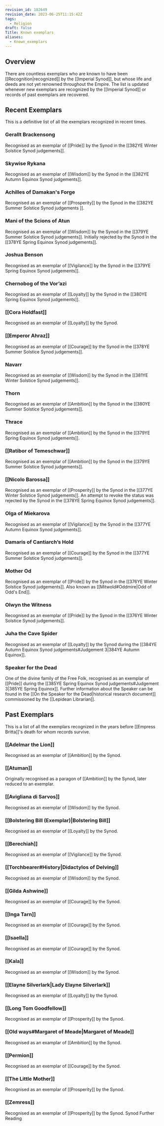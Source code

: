 ```yaml
---
revision_id: 102649
revision_date: 2023-06-25T11:15:42Z
tags:
  - Religion
draft: false
Title: Known exemplars
aliases:
  - Known_exemplars
---
```

## Overview
There are countless exemplars who are known to have been [[Recognition|recognized]] by the [[Imperial Synod]], but whose life and deeds are not yet renowned throughout the Empire. The list is updated whenever new exemplars are recognized by the [[Imperial Synod]] or records of past exemplars are recovered.
## Recent Exemplars
This is a definitive list of all the exemplars recognized in recent times.
### Gerallt Brackensong
Recognised as an exemplar of [[Pride]] by the Synod in the [[382YE Winter Solstice Synod judgements]].
### Skywise Rykana
Recognised as an exemplar of [[Wisdom]] by the Synod in the [[382YE Autumn Equinox Synod judgements]].
### Achilles of Damakan's Forge
Recognised as an exemplar of [[Prosperity]] by the Synod in the [[382YE Summer Solstice Synod judgements ]].
### Mani of the Scions of Atun
Recognised as an exemplar of [[Wisdom]] by the Synod in the [[379YE Summer Solstice Synod judgements]]. Initially rejected by the Synod in the [[378YE Spring Equinox Synod judgements]].
### Joshua Benson
Recognised as an exemplar of [[Vigilance]] by the Synod in the [[379YE Spring Equinox Synod judgements]]. 
### Chernobog of the Vor’azi
Recognised as an exemplar of [[Loyalty]] by the Synod in the [[380YE Spring Equinox Synod judgements]].
### [[Cora Holdfast]]
Recognised as an exemplar of [[Loyalty]] by the Synod.
### [[Emperor Ahraz]]
Recognised as an exemplar of [[Courage]] by the Synod in the [[378YE Summer Solstice Synod judgements]].
### Navarr
Recognised as an exemplar of [[Wisdom]] by the Synod in the [[381YE Winter Solstice Synod judgements]].
### Thorn
Recognised as an exemplar of [[Ambition]] by the Synod in the [[380YE Summer Solstice Synod judgements]]. 
### Thrace
Recognised as an exemplar of [[Ambition]] by the Synod in the [[379YE Spring Equinox Synod judgements]]. 
### [[Ratibor of Temeschwar]]
Recognised as an exemplar of [[Ambition]] by the Synod in the [[379YE Summer Solstice Synod judgements]].
### [[Nicolo Barossa]]
Recognised as an exemplar of [[Prosperity]] by the Synod in the [[377YE Winter Solstice Synod judgements]]. An attempt to revoke the status was rejected by the Synod in the 
[[378YE Spring Equinox Synod judgements]].
### Olga of Miekarova
Recognised as an exemplar of [[Vigilance]] by the Synod in the [[377YE Autumn Equinox Synod judgements]].
### Damaris of Cantiarch’s Hold
Recognised as an exemplar of [[Courage]] by the Synod in the [[377YE Summer Solstice Synod judgements]].
### Mother Od
Recognised as an exemplar of [[Pride]] by the Synod in the [[376YE Winter Solstice Synod judgements]]. Also known as [[Mitwold#Oddmire|Odd of Odd's End]].
### Olwyn the Witness
Recognised as an exemplar of [[Pride]] by the Synod in the [[376YE Winter Solstice Synod judgements]].
### Juha the Cave Spider
Recognised as an exemplar of [[Loyalty]] by the Synod during the [[384YE Autumn Equinox Synod judgements#Judgement 3|384YE Autumn Equinox]].
### Speaker for the Dead
One of the divine family of the Free Folk, recognised as an exemplar of [[Pride]] during the [[385YE Spring Equinox Synod judgements#Judgement 3|385YE Spring Equinox]]. Further information about the Speaker can be found in the [[On the Speaker for the Dead|historical research document]] commissioned by the [[Lepidean Librarian]].
## Past Exemplars
This is a list of all the exemplars recognized in the years before [[Empress Britta]]'s death for whom records survive.
### [[Adelmar the Lion]]
Recognised as an exemplar of [[Ambition]] by the Synod.
### [[Atuman]]
Originally recognised as a paragon of [[Ambition]] by the Synod, later reduced to an exemplar.
### [[Avigliana di Sarvos]]
Recognised as an exemplar of [[Wisdom]] by the Synod.
### [[Bolstering Bill (Exemplar)|Bolstering Bill]]
Recognised as an exemplar of [[Loyalty]] by the Synod.
### [[Berechiah]]
Recognised as an exemplar of [[Vigilance]] by the Synod.
### [[Torchbearer#History|Didactylos of Delving]]
Recognised as an exemplar of [[Wisdom]] by the Synod.
### [[Gilda Ashwine]]
Recognised as an exemplar of [[Courage]] by the Synod.
### [[Inga Tarn]]
Recognised as an exemplar of [[Courage]] by the Synod.
### [[Isaella]]
Recognised as an exemplar of [[Courage]] by the Synod.
### [[Kala]]
Recognised as an exemplar of [[Wisdom]] by the Synod.
### [[Elayne Silverlark|Lady Elayne Silverlark]]
Recognised as an exemplar of [[Loyalty]] by the Synod.
### [[Long Tom Goodfellow]]
Recognised as an exemplar of [[Prosperity]] by the Synod.
### [[Old ways#Margaret of Meade|Margaret of Meade]]
Recognised as an examplar of [[Ambition]] by the Synod.
### [[Permion]]
Recognised as an exemplar of [[Courage]] by the Synod.
### [[The Little Mother]]
Recognised as an exemplar of [[Prosperity]] by the Synod.
### [[Zemress]]
Recognised as an exemplar of [[Prosperity]] by the Synod.
Synod Further Reading